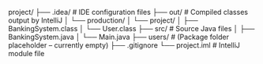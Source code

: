 project/
├── .idea/                      # IDE configuration files
├── out/                        # Compiled classes output by IntelliJ
│   └── production/
│       └── project/
│           ├── BankingSystem.class
│           └── User.class
├── src/                        # Source Java files
│   ├── BankingSystem.java
│   └── Main.java
├── users/                      # (Package folder placeholder – currently empty)
├── .gitignore
└── project.iml                 # IntelliJ module file


